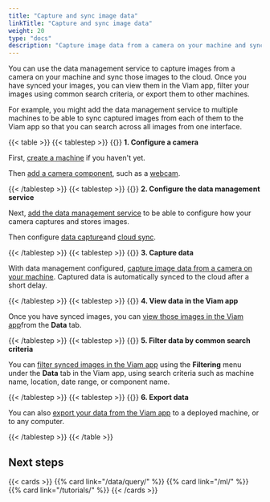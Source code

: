 ```yaml
---
title: "Capture and sync image data"
linkTitle: "Capture and sync image data"
weight: 20
type: "docs"
description: "Capture image data from a camera on your machine and sync that data to the cloud."
---
```


You can use the data management service to capture images from a camera on your machine and sync those images to the cloud.
Once you have synced your images, you can view them in the Viam app, filter your images using common search criteria, or export them to other machines.

For example, you might add the data management service to multiple machines to be able to sync captured images from each of them to the Viam app so that you can search across all images from one interface.

{{< table >}}
{{< tablestep >}}
{{<imgproc src="/icons/components/camera.svg" class="fill alignleft" style="max-width: 150px" declaredimensions=true alt="configure a camera component">}}
**1. Configure a camera**

First, [create a machine](/fleet/machines/#add-a-new-machine) if you haven't yet.

Then [add a camera component](/components/camera/), such as a [webcam](/components/camera/webcam/).

{{< /tablestep >}}
{{< tablestep >}}
{{<imgproc src="/services/icons/data-management.svg" class="fill alignleft" style="max-width: 150px" declaredimensions=true alt="Collect data">}}
**2. Configure the data management service**

Next, [add the data management service](/data/) to be able to configure how your camera captures and stores images.

Then configure [data capture](/data/capture/)and [cloud sync](/data/cloud-sync/).

{{< /tablestep >}}
{{< tablestep >}}
{{<imgproc src="/services/icons/data-capture.svg" class="fill alignleft" style="max-width: 150px" declaredimensions=true alt="Collect data">}}
**3. Capture data**

With data management configured, [capture image data from a camera on your machine](/data/capture/#configure-data-capture-for-individual-components). Captured data is automatically synced to the cloud after a short delay.

{{< /tablestep >}}
{{< tablestep >}}
{{<imgproc src="/ml/collect.svg" class="fill alignleft" style="max-width: 150px"  declaredimensions=true alt="Train models">}}
**4. View data in the Viam app**

Once you have synced images, you can [view those images in the Viam app](/data/view/)from the **Data** tab.

{{< /tablestep >}}
{{< tablestep >}}
{{<imgproc src="/ml/configure.svg" class="fill alignleft" style="max-width: 150px"  declaredimensions=true alt="Train models">}}
**5. Filter data by common search criteria**

You can [filter synced images in the Viam app](/data/view/#filter-data) using the **Filtering** menu under the **Data** tab in the Viam app, using search criteria such as machine name, location, date range, or component name.

{{< /tablestep >}}
{{< tablestep >}}
{{<imgproc src="/services/icons/data-capture.svg" class="fill alignleft" style="max-width: 150px"  declaredimensions=true alt="Train models">}}
**6. Export data**

You can also [export your data from the Viam app](/data/export/) to a deployed machine, or to any computer.

{{< /tablestep >}}
{{< /table >}}

## Next steps

{{< cards >}}
{{% card link="/data/query/" %}}
{{% card link="/ml/" %}}
{{% card link="/tutorials/" %}}
{{< /cards >}}
